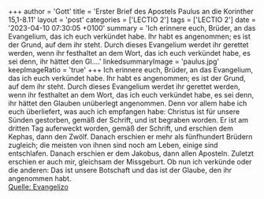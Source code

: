 +++
author = 'Gott'
title = 'Erster Brief des Apostels Paulus an die Korinther 15,1-8.11'
layout = 'post'
categories = ['LECTIO 2']
tags = ['LECTIO 2']
date = '2023-04-10 07:30:05 +0100'
summary = 'Ich erinnere euch, Brüder, an das Evangelium, das ich euch verkündet habe. Ihr habt es angenommen; es ist der Grund, auf dem ihr steht. Durch dieses Evangelium werdet ihr gerettet werden, wenn ihr festhaltet an dem Wort, das ich euch verkündet habe, es sei denn, ihr hättet den Gl....'
linkedsummaryImage = 'paulus.jpg'
keepImageRatio = 'true'
+++
Ich erinnere euch, Brüder, an das Evangelium, das ich euch verkündet habe. Ihr habt es angenommen; es ist der Grund, auf dem ihr steht.
Durch dieses Evangelium werdet ihr gerettet werden, wenn ihr festhaltet an dem Wort, das ich euch verkündet habe, es sei denn, ihr hättet den Glauben unüberlegt angenommen.<!--more-->
Denn vor allem habe ich euch überliefert, was auch ich empfangen habe: Christus ist für unsere Sünden gestorben, gemäß der Schrift,
und ist begraben worden. Er ist am dritten Tag auferweckt worden, gemäß der Schrift,
und erschien dem Kephas, dann den Zwölf.
Danach erschien er mehr als fünfhundert Brüdern zugleich; die meisten von ihnen sind noch am Leben, einige sind entschlafen.
Danach erschien er dem Jakobus, dann allen Aposteln.
Zuletzt erschien er auch mir, gleichsam der Missgeburt.
Ob nun ich verkünde oder die anderen: Das ist unsere Botschaft und das ist der Glaube, den ihr angenommen habt.<br> [Quelle: Evangelizo](https://evangeliumtagfuertag.org/DE/gospel)